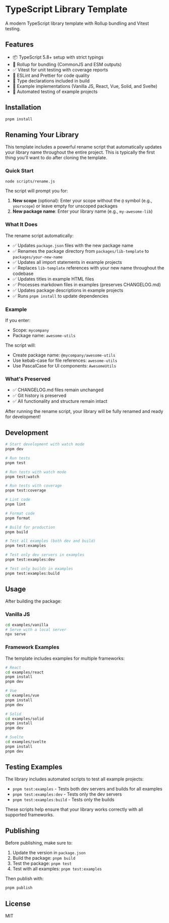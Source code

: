 # TypeScript Library Template

A modern TypeScript library template with Rollup bundling and Vitest testing.

## Features

- 📦 TypeScript 5.8+ setup with strict typings
- 🔄 Rollup for bundling (CommonJS and ESM outputs)
- ✅ Vitest for unit testing with coverage reports
- 🧹 ESLint and Prettier for code quality
- 📝 Type declarations included in build
- 🧪 Example implementations (Vanilla JS, React, Vue, Solid, and Svelte)
- 🔄 Automated testing of example projects

## Installation

```bash
pnpm install
```

## Renaming Your Library

This template includes a powerful rename script that automatically updates your library name throughout the entire project. This is typically the first thing you'll want to do after cloning the template.

### Quick Start

```bash
node scripts/rename.js
```

The script will prompt you for:

1. **New scope** (optional): Enter your scope without the `@` symbol (e.g., `yourscope`) or leave empty for unscoped packages
2. **New package name**: Enter your library name (e.g., `my-awesome-lib`)

### What It Does

The rename script automatically:

- ✅ Updates `package.json` files with the new package name
- ✅ Renames the package directory from `packages/lib-template` to `packages/your-new-name`
- ✅ Updates all import statements in example projects
- ✅ Replaces `lib-template` references with your new name throughout the codebase
- ✅ Updates titles in example HTML files
- ✅ Processes markdown files in examples (preserves CHANGELOG.md)
- ✅ Updates package descriptions in example projects
- ✅ Runs `pnpm install` to update dependencies

### Example

If you enter:

- Scope: `mycompany`
- Package name: `awesome-utils`

The script will:

- Create package name: `@mycompany/awesome-utils`
- Use kebab-case for file references: `awesome-utils`
- Use PascalCase for UI components: `AwesomeUtils`

### What's Preserved

- ✅ CHANGELOG.md files remain unchanged
- ✅ Git history is preserved
- ✅ All functionality and structure remain intact

After running the rename script, your library will be fully renamed and ready for development!

## Development

```bash
# Start development with watch mode
pnpm dev

# Run tests
pnpm test

# Run tests with watch mode
pnpm test:watch

# Run tests with coverage
pnpm test:coverage

# Lint code
pnpm lint

# Format code
pnpm format

# Build for production
pnpm build

# Test all examples (both dev and build)
pnpm test:examples

# Test only dev servers in examples
pnpm test:examples:dev

# Test only builds in examples
pnpm test:examples:build
```

## Usage

After building the package:

### Vanilla JS

```bash
cd examples/vanilla
# Serve with a local server
npx serve
```

### Framework Examples

The template includes examples for multiple frameworks:

```bash
# React
cd examples/react
pnpm install
pnpm dev

# Vue
cd examples/vue
pnpm install
pnpm dev

# Solid
cd examples/solid
pnpm install
pnpm dev

# Svelte
cd examples/svelte
pnpm install
pnpm dev
```

## Testing Examples

The library includes automated scripts to test all example projects:

- `pnpm test:examples` - Tests both dev servers and builds for all examples
- `pnpm test:examples:dev` - Tests only the dev servers
- `pnpm test:examples:build` - Tests only the builds

These scripts help ensure that your library works correctly with all supported frameworks.

## Publishing

Before publishing, make sure to:

1. Update the version in `package.json`
2. Build the package: `pnpm build`
3. Test the package: `pnpm test`
4. Test with all examples: `pnpm test:examples`

Then publish with:

```bash
pnpm publish
```

## License

MIT
